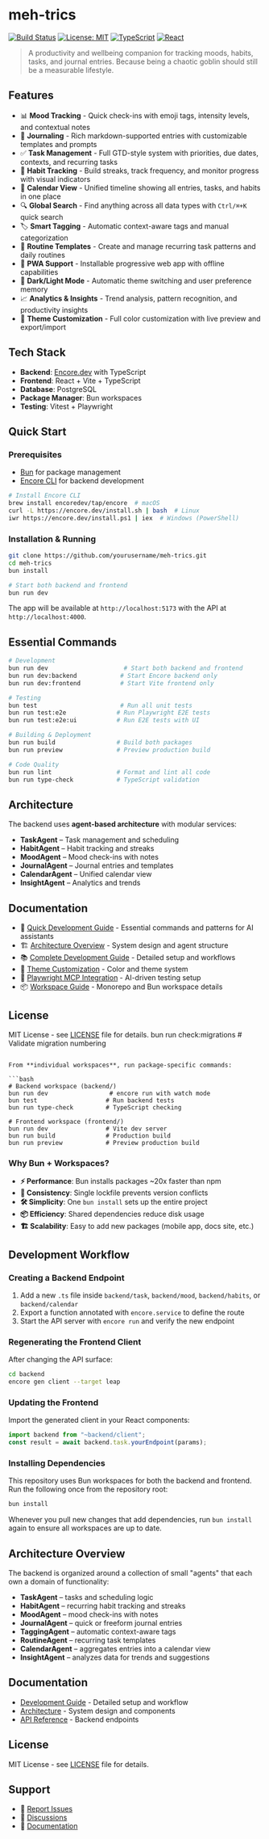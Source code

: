# meh-trics

[![Build Status](https://img.shields.io/badge/build-passing-brightgreen)]()
[![License: MIT](https://img.shields.io/badge/License-MIT-yellow.svg)]()
[![TypeScript](https://img.shields.io/badge/TypeScript-007ACC?logo=typescript&logoColor=white)]()
[![React](https://img.shields.io/badge/React-20232A?logo=react&logoColor=61DAFB)]()

> A productivity and wellbeing companion for tracking moods, habits, tasks, and journal entries. Because being a chaotic goblin should still be a measurable lifestyle.

## Features

- 📊 **Mood Tracking** - Quick check-ins with emoji tags, intensity levels, and contextual notes
- 📝 **Journaling** - Rich markdown-supported entries with customizable templates and prompts
- ✅ **Task Management** - Full GTD-style system with priorities, due dates, contexts, and recurring tasks
- 🎯 **Habit Tracking** - Build streaks, track frequency, and monitor progress with visual indicators
- 📅 **Calendar View** - Unified timeline showing all entries, tasks, and habits in one place
- 🔍 **Global Search** - Find anything across all data types with `Ctrl/⌘+K` quick search
- 🏷️ **Smart Tagging** - Automatic context-aware tags and manual categorization
- 🔄 **Routine Templates** - Create and manage recurring task patterns and daily routines
- 📱 **PWA Support** - Installable progressive web app with offline capabilities
- 🌙 **Dark/Light Mode** - Automatic theme switching and user preference memory
- 📈 **Analytics & Insights** - Trend analysis, pattern recognition, and productivity insights
- 🎨 **Theme Customization** - Full color customization with live preview and export/import

## Tech Stack

- **Backend**: [Encore.dev](https://encore.dev/) with TypeScript
- **Frontend**: React + Vite + TypeScript
- **Database**: PostgreSQL
- **Package Manager**: Bun workspaces
- **Testing**: Vitest + Playwright

## Quick Start

### Prerequisites

- [Bun](https://bun.sh/) for package management
- [Encore CLI](https://encore.dev/) for backend development

```bash
# Install Encore CLI
brew install encoredev/tap/encore  # macOS
curl -L https://encore.dev/install.sh | bash  # Linux
iwr https://encore.dev/install.ps1 | iex  # Windows (PowerShell)
```

### Installation & Running

```bash
git clone https://github.com/yourusername/meh-trics.git
cd meh-trics
bun install

# Start both backend and frontend
bun run dev
```

The app will be available at `http://localhost:5173` with the API at `http://localhost:4000`.

## Essential Commands

```bash
# Development
bun run dev                     # Start both backend and frontend
bun run dev:backend            # Start Encore backend only
bun run dev:frontend           # Start Vite frontend only

# Testing
bun test                       # Run all unit tests
bun run test:e2e              # Run Playwright E2E tests
bun run test:e2e:ui           # Run E2E tests with UI

# Building & Deployment
bun run build                 # Build both packages
bun run preview               # Preview production build

# Code Quality
bun run lint                  # Format and lint all code
bun run type-check            # TypeScript validation
```

## Architecture

The backend uses **agent-based architecture** with modular services:

- **TaskAgent** – Task management and scheduling
- **HabitAgent** – Habit tracking and streaks
- **MoodAgent** – Mood check-ins with notes
- **JournalAgent** – Journal entries and templates
- **CalendarAgent** – Unified calendar view
- **InsightAgent** – Analytics and trends

## Documentation

- 🚀 [Quick Development Guide](CLAUDE.md) - Essential commands and patterns for AI assistants
- 🏗️ [Architecture Overview](docs/ARCHITECTURE.md) - System design and agent structure
- 📚 [Complete Development Guide](docs/DEVELOPMENT.md) - Detailed setup and workflows
- 🎨 [Theme Customization](frontend/docs/THEME_CUSTOMIZATION.md) - Color and theme system
- 🧪 [Playwright MCP Integration](README-PLAYWRIGHT-MCP.md) - AI-driven testing setup
- 📦 [Workspace Guide](docs/WORKSPACE.md) - Monorepo and Bun workspace details

## License

MIT License - see [LICENSE](LICENSE) file for details.
bun run check:migrations   # Validate migration numbering
```

From **individual workspaces**, run package-specific commands:

```bash
# Backend workspace (backend/)
bun run dev                 # encore run with watch mode
bun test                   # Run backend tests
bun run type-check         # TypeScript checking

# Frontend workspace (frontend/)  
bun run dev                # Vite dev server
bun run build              # Production build
bun run preview            # Preview production build
```

### Why Bun + Workspaces?

- **⚡ Performance**: Bun installs packages ~20x faster than npm
- **🔄 Consistency**: Single lockfile prevents version conflicts
- **🛠️ Simplicity**: One `bun install` sets up the entire project
- **📦 Efficiency**: Shared dependencies reduce disk usage
- **🏗️ Scalability**: Easy to add new packages (mobile app, docs site, etc.)

## Development Workflow

### Creating a Backend Endpoint
1. Add a new `.ts` file inside `backend/task`, `backend/mood`, `backend/habits`, or `backend/calendar`
2. Export a function annotated with `encore.service` to define the route
3. Start the API server with `encore run` and verify the new endpoint

### Regenerating the Frontend Client
After changing the API surface:
```bash
cd backend
encore gen client --target leap
```

### Updating the Frontend
Import the generated client in your React components:
```ts
import backend from "~backend/client";
const result = await backend.task.yourEndpoint(params);
```

### Installing Dependencies
This repository uses Bun workspaces for both the backend and frontend. Run the following once from the repository root:

```bash
bun install
```
Whenever you pull new changes that add dependencies, run `bun install` again to
ensure all workspaces are up to date.

## Architecture Overview

The backend is organized around a collection of small "agents" that each own a domain of functionality:

- **TaskAgent** – tasks and scheduling logic
- **HabitAgent** – recurring habit tracking and streaks
- **MoodAgent** – mood check-ins with notes
- **JournalAgent** – quick or freeform journal entries
- **TaggingAgent** – automatic context-aware tags
- **RoutineAgent** – recurring task templates
- **CalendarAgent** – aggregates entries into a calendar view
- **InsightAgent** – analyzes data for trends and suggestions

## Documentation

- [Development Guide](docs/DEVELOPMENT.md) - Detailed setup and workflow
- [Architecture](docs/ARCHITECTURE.md) - System design and components
- [API Reference](docs/API.md) - Backend endpoints

## License

MIT License - see [LICENSE](LICENSE) file for details.

## Support

- 🐛 [Report Issues](https://github.com/yourusername/meh-trics/issues)
- 💬 [Discussions](https://github.com/yourusername/meh-trics/discussions)
- 📖 [Documentation](docs/)

